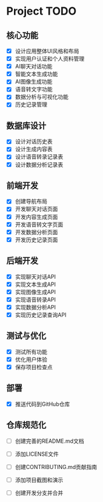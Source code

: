 # Project TODO

## 核心功能

- [x] 设计应用整体UI风格和布局
- [x] 实现用户认证和个人资料管理
- [x] AI聊天对话功能
- [x] 智能文本生成功能
- [x] AI图像生成功能
- [x] 语音转文字功能
- [x] 数据分析与可视化功能
- [x] 历史记录管理

## 数据库设计

- [x] 设计对话历史表
- [x] 设计生成内容表
- [x] 设计语音转录记录表
- [x] 设计数据分析记录表

## 前端开发

- [x] 创建导航布局
- [x] 开发聊天对话页面
- [x] 开发内容生成页面
- [x] 开发语音转文字页面
- [x] 开发数据分析页面
- [x] 开发历史记录页面

## 后端开发

- [x] 实现聊天对话API
- [x] 实现文本生成API
- [x] 实现图像生成API
- [x] 实现语音转录API
- [x] 实现数据分析API
- [x] 实现历史记录查询API

## 测试与优化

- [x] 测试所有功能
- [x] 优化用户体验
- [x] 保存项目检查点

## 部署

- [x] 推送代码到GitHub仓库



## 仓库规范化

- [ ] 创建完善的README.md文档
- [ ] 添加LICENSE文件
- [ ] 创建CONTRIBUTING.md贡献指南
- [ ] 添加项目截图和演示
- [ ] 创建开发分支并合并

